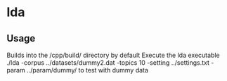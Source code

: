 # lda

## Usage
Builds into the /cpp/build/ directory by default
Execute the lda executable 
./lda -corpus ../datasets/dummy2.dat -topics 10 -setting ../settings.txt -param ../param/dummy/
to test with dummy data
